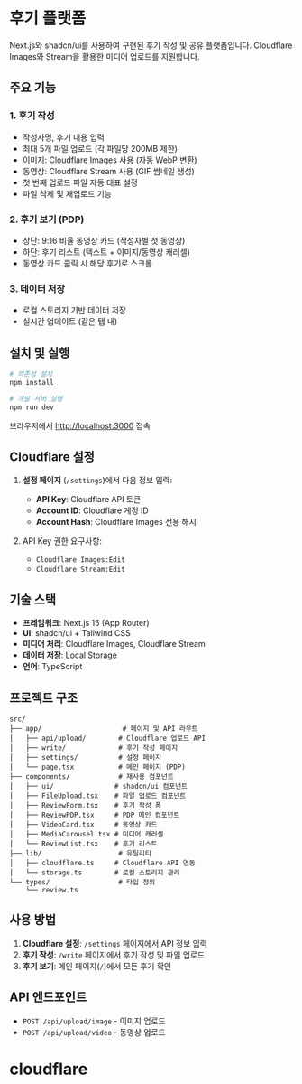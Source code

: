 # 후기 플랫폼

Next.js와 shadcn/ui를 사용하여 구현된 후기 작성 및 공유 플랫폼입니다. Cloudflare Images와 Stream을 활용한 미디어 업로드를 지원합니다.

## 주요 기능

### 1. 후기 작성
- 작성자명, 후기 내용 입력
- 최대 5개 파일 업로드 (각 파일당 200MB 제한)
- 이미지: Cloudflare Images 사용 (자동 WebP 변환)
- 동영상: Cloudflare Stream 사용 (GIF 썸네일 생성)
- 첫 번째 업로드 파일 자동 대표 설정
- 파일 삭제 및 재업로드 기능

### 2. 후기 보기 (PDP)
- 상단: 9:16 비율 동영상 카드 (작성자별 첫 동영상)
- 하단: 후기 리스트 (텍스트 + 이미지/동영상 캐러셀)
- 동영상 카드 클릭 시 해당 후기로 스크롤

### 3. 데이터 저장
- 로컬 스토리지 기반 데이터 저장
- 실시간 업데이트 (같은 탭 내)

## 설치 및 실행

```bash
# 의존성 설치
npm install

# 개발 서버 실행
npm run dev
```

브라우저에서 [http://localhost:3000](http://localhost:3000) 접속

## Cloudflare 설정

1. **설정 페이지** (`/settings`)에서 다음 정보 입력:
   - **API Key**: Cloudflare API 토큰
   - **Account ID**: Cloudflare 계정 ID
   - **Account Hash**: Cloudflare Images 전용 해시

2. API Key 권한 요구사항:
   - `Cloudflare Images:Edit`
   - `Cloudflare Stream:Edit`

## 기술 스택

- **프레임워크**: Next.js 15 (App Router)
- **UI**: shadcn/ui + Tailwind CSS
- **미디어 처리**: Cloudflare Images, Cloudflare Stream
- **데이터 저장**: Local Storage
- **언어**: TypeScript

## 프로젝트 구조

```
src/
├── app/                    # 페이지 및 API 라우트
│   ├── api/upload/        # Cloudflare 업로드 API
│   ├── write/             # 후기 작성 페이지
│   ├── settings/          # 설정 페이지
│   └── page.tsx           # 메인 페이지 (PDP)
├── components/            # 재사용 컴포넌트
│   ├── ui/               # shadcn/ui 컴포넌트
│   ├── FileUpload.tsx    # 파일 업로드 컴포넌트
│   ├── ReviewForm.tsx    # 후기 작성 폼
│   ├── ReviewPDP.tsx     # PDP 메인 컴포넌트
│   ├── VideoCard.tsx     # 동영상 카드
│   ├── MediaCarousel.tsx # 미디어 캐러셀
│   └── ReviewList.tsx    # 후기 리스트
├── lib/                   # 유틸리티
│   ├── cloudflare.ts     # Cloudflare API 연동
│   └── storage.ts        # 로컬 스토리지 관리
└── types/                 # 타입 정의
    └── review.ts
```

## 사용 방법

1. **Cloudflare 설정**: `/settings` 페이지에서 API 정보 입력
2. **후기 작성**: `/write` 페이지에서 후기 작성 및 파일 업로드
3. **후기 보기**: 메인 페이지(`/`)에서 모든 후기 확인

## API 엔드포인트

- `POST /api/upload/image` - 이미지 업로드
- `POST /api/upload/video` - 동영상 업로드
# cloudflare
